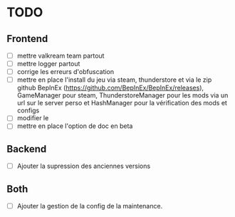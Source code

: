 # TODO

## Frontend

- [ ] mettre valkream team partout
- [ ] mettre logger partout
- [ ] corrige les erreurs d'obfuscation
- [ ] mettre en place l'install du jeu via steam, thunderstore et via le zip github BepInEx (https://github.com/BepInEx/BepInEx/releases), GameManager pour steam, ThunderstoreManager pour les mods via un url sur le server perso et HashManager pour la vérification des mods et configs
- [ ] modifier le
- [ ] mettre en place l'option de doc en beta

## Backend

- [ ] Ajouter la supression des anciennes versions

## Both

- [ ] Ajouter la gestion de la config de la maintenance.
